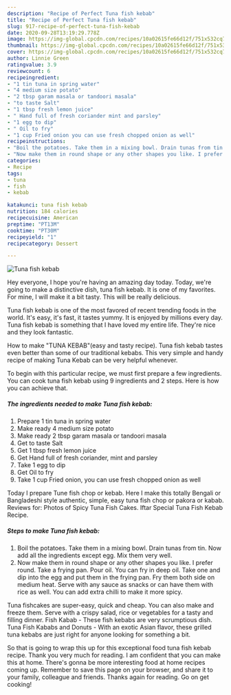 ```yaml
---
description: "Recipe of Perfect Tuna fish kebab"
title: "Recipe of Perfect Tuna fish kebab"
slug: 917-recipe-of-perfect-tuna-fish-kebab
date: 2020-09-28T13:19:29.778Z
image: https://img-global.cpcdn.com/recipes/10a02615fe66d12f/751x532cq70/tuna-fish-kebab-recipe-main-photo.jpg
thumbnail: https://img-global.cpcdn.com/recipes/10a02615fe66d12f/751x532cq70/tuna-fish-kebab-recipe-main-photo.jpg
cover: https://img-global.cpcdn.com/recipes/10a02615fe66d12f/751x532cq70/tuna-fish-kebab-recipe-main-photo.jpg
author: Linnie Green
ratingvalue: 3.9
reviewcount: 6
recipeingredient:
- "1 tin tuna in spring water"
- "4 medium size potato"
- "2 tbsp garam masala or tandoori masala"
- "to taste Salt"
- "1 tbsp fresh lemon juice"
- " Hand full of fresh coriander mint and parsley"
- "1 egg to dip"
- " Oil to fry"
- "1 cup Fried onion you can use fresh chopped onion as well"
recipeinstructions:
- "Boil the potatoes. Take them in a mixing bowl. Drain tunas from tin. Now add all the ingredients except egg. Mix them very well."
- "Now make them in round shape or any other shapes you like. I prefer round. Take a frying pan. Pour oil. You can fry in deep oil. Take one and dip into the egg and put them in the frying pan. Fry them both side on medium heat. Serve with any sauce as snacks or can have them with rice as well. You can add extra chilli to make it more spicy."
categories:
- Recipe
tags:
- tuna
- fish
- kebab

katakunci: tuna fish kebab 
nutrition: 184 calories
recipecuisine: American
preptime: "PT13M"
cooktime: "PT30M"
recipeyield: "1"
recipecategory: Dessert

---
```



![Tuna fish kebab](https://img-global.cpcdn.com/recipes/10a02615fe66d12f/751x532cq70/tuna-fish-kebab-recipe-main-photo.jpg)

Hey everyone, I hope you're having an amazing day today. Today, we're going to make a distinctive dish, tuna fish kebab. It is one of my favorites. For mine, I will make it a bit tasty. This will be really delicious.

Tuna fish kebab is one of the most favored of recent trending foods in the world. It's easy, it's fast, it tastes yummy. It is enjoyed by millions every day. Tuna fish kebab is something that I have loved my entire life. They're nice and they look fantastic.

How to make &#34;TUNA KEBAB&#34;(easy and tasty recipe). Tuna fish kebab tastes even better than some of our traditional kebabs. This very simple and handy recipe of making Tuna Kebab can be very helpful whenever.


To begin with this particular recipe, we must first prepare a few ingredients. You can cook tuna fish kebab using 9 ingredients and 2 steps. Here is how you can achieve that.

<!--inarticleads1-->

##### The ingredients needed to make Tuna fish kebab:

1. Prepare 1 tin tuna in spring water
1. Make ready 4 medium size potato
1. Make ready 2 tbsp garam masala or tandoori masala
1. Get to taste Salt
1. Get 1 tbsp fresh lemon juice
1. Get  Hand full of fresh coriander, mint and parsley
1. Take 1 egg to dip
1. Get  Oil to fry
1. Take 1 cup Fried onion, you can use fresh chopped onion as well


Today I prepare Tune fish chop or kebab. Here I make this totally Bengali or Bangladeshi style authentic, simple, easy tuna fish chop or pakora or kabab. Reviews for: Photos of Spicy Tuna Fish Cakes. Iftar Special Tuna Fish Kebab Recipe. 

<!--inarticleads2-->

##### Steps to make Tuna fish kebab:

1. Boil the potatoes. Take them in a mixing bowl. Drain tunas from tin. Now add all the ingredients except egg. Mix them very well.
1. Now make them in round shape or any other shapes you like. I prefer round. Take a frying pan. Pour oil. You can fry in deep oil. Take one and dip into the egg and put them in the frying pan. Fry them both side on medium heat. Serve with any sauce as snacks or can have them with rice as well. You can add extra chilli to make it more spicy.


Tuna fishcakes are super-easy, quick and cheap. You can also make and freeze them. Serve with a crispy salad, rice or vegetables for a tasty and filling dinner. Fish Kabab - These fish kebabs are very scrumptious dish. Tuna Fish Kababs and Donuts - With an exotic Asian flavor, these grilled tuna kebabs are just right for anyone looking for something a bit. 

So that is going to wrap this up for this exceptional food tuna fish kebab recipe. Thank you very much for reading. I am confident that you can make this at home. There's gonna be more interesting food at home recipes coming up. Remember to save this page on your browser, and share it to your family, colleague and friends. Thanks again for reading. Go on get cooking!
